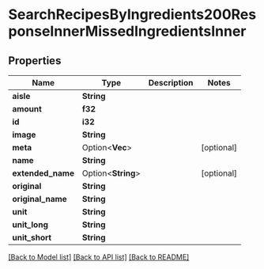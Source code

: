 # SearchRecipesByIngredients200ResponseInnerMissedIngredientsInner

## Properties

Name | Type | Description | Notes
------------ | ------------- | ------------- | -------------
**aisle** | **String** |  | 
**amount** | **f32** |  | 
**id** | **i32** |  | 
**image** | **String** |  | 
**meta** | Option<**Vec<String>**> |  | [optional]
**name** | **String** |  | 
**extended_name** | Option<**String**> |  | [optional]
**original** | **String** |  | 
**original_name** | **String** |  | 
**unit** | **String** |  | 
**unit_long** | **String** |  | 
**unit_short** | **String** |  | 

[[Back to Model list]](../README.md#documentation-for-models) [[Back to API list]](../README.md#documentation-for-api-endpoints) [[Back to README]](../README.md)


